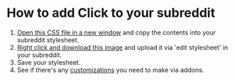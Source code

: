 # How to add Click to your subreddit

1. [Open this CSS file in a new window](https://raw.githubusercontent.com/githue/click-reddit/master/stylesheet.css) and copy the contents into your subreddit stylesheet.
2. [Right click and download this image](https://raw.githubusercontent.com/githue/click-reddit/master/sprite.png) and upload it via 'edit stylesheet' in your subreddit.
3. Save your stylesheet.
4. See if there's any [customizations](https://www.reddit.com/r/click/wiki) you need to make via addons.
